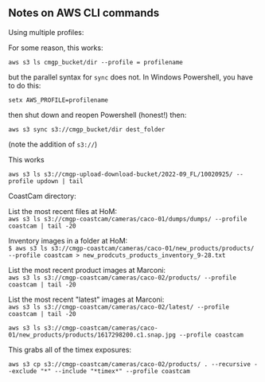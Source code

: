 ## Notes on AWS CLI commands

Using multiple profiles:

For some reason, this works:

`aws s3 ls cmgp_bucket/dir --profile = profilename`

but the parallel syntax for `sync` does not. In Windows Powershell, you have to do this:

`setx AWS_PROFILE=profilename`

then shut down and reopen Powershell (honest!) then:

`aws s3 sync s3://cmgp_bucket/dir dest_folder`

(note the addition of `s3://`)

This works

`aws s3 ls s3://cmgp-upload-download-bucket/2022-09_FL/10020925/ --profile updown | tail`

CoastCam directory:  

List the most recent files at HoM:  
`aws s3 ls s3://cmgp-coastcam/cameras/caco-01/dumps/dumps/ --profile coastcam | tail -20`

Inventory images in a folder at HoM:  
`$ aws s3 ls s3://cmgp-coastcam/cameras/caco-01/new_products/products/ --profile coastcam > new_prodcuts_products_inventory_9-28.txt`  

List the most recent product images at Marconi:  
`aws s3 ls s3://cmgp-coastcam/cameras/caco-02/products/ --profile coastcam | tail -20`

List the most recent "latest" images at Marconi:  
`aws s3 ls s3://cmgp-coastcam/cameras/caco-02/latest/ --profile coastcam | tail -20`

`aws s3 ls s3://cmgp-coastcam/cameras/caco-01/new_products/products/1617298200.c1.snap.jpg --profile coastcam`  

This grabs all of the timex exposures:

`aws s3 cp s3://cmgp-coastcam/cameras/caco-02/products/ . --recursive --exclude "*" --include "*timex*" --profile coastcam`  

